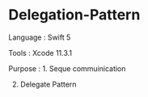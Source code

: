 # Delegation-Pattern



Language : Swift 5

Tools    : Xcode 11.3.1

Purpose  : 1. Seque commuinication 

2. Delegate Pattern
